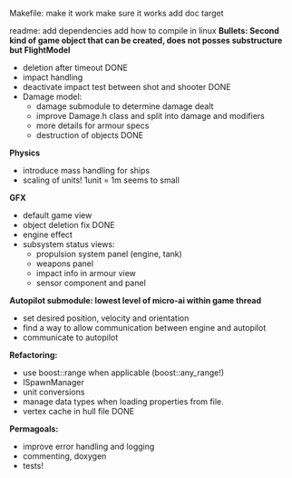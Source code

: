 Makefile:
	make it work
	make sure it works
	add doc target

readme:
	add dependencies
	add how to compile in linux
**Bullets: Second kind of game object that can be created, does not posses substructure but FlightModel**
* deletion after timeout									DONE
* impact handling
* deactivate impact test between shot and shooter			DONE
* Damage model:
  * damage submodule to determine damage dealt				
  * improve Damage.h class and split into damage and modifiers
  * more details for armour specs			
  * destruction of objects									DONE

**Physics**
* introduce mass handling for ships
* scaling of units! 1unit = 1m seems to small
 
**GFX**
* default game view
* object deletion fix										DONE
* engine effect
* subsystem status views:
  * propulsion system panel (engine, tank)
  * weapons panel
  * impact info in armour view
  * sensor component and panel
	
**Autopilot submodule: lowest level of micro-ai within game thread**
* set desired position, velocity and orientation
* find a way to allow communication between engine and autopilot
* communicate to autopilot

**Refactoring:**
* use boost::range when applicable (boost::any_range!)
* ISpawnManager
* unit conversions
* manage data types when loading properties from file.
* vertex cache in hull file									DONE
	
**Permagoals:**
* improve error handling and logging
* commenting, doxygen
* tests!
